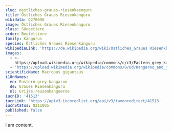 ```yaml
---
slug: oestliches-graues-riesenkaenguru
title: Östliches Graues Riesenkänguru
wikidata: Q270098
image: Östliches Graues Riesenkänguru
class: Säugetiere
order: Beuteltiere
family: Kängurus
species: Östliches Graues Riesenkänguru
wikipediaLink: 'https://de.wikipedia.org/wiki/Östliches_Graues Riesenkänguru'
images:
  - >-
    https://upload.wikimedia.org/wikipedia/commons/c/c3/Eastern_grey_kangaroo_dec07_02.jpg
  - 'https://upload.wikimedia.org/wikipedia/commons/0/0d/Kangaroo_and_joey03.jpg'
scientificName: Macropus giganteus
i18nNames:
  en: Eastern grey kangaroo
  de: Graues Riesenkänguru
  nl: Grijze reuzenkangoeroe
iucnID: '41513'
iucnLink: 'https://apiv3.iucnredlist.org/api/v3/taxonredirect/41513'
iucnStatus: Q211005
published: false
---
```


I am content.
